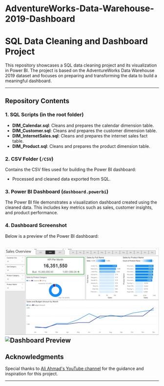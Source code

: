 # AdventureWorks-Data-Warehouse-2019-Dashboard
# SQL Data Cleaning and Dashboard Project

This repository showcases a SQL data cleaning project and its visualization in Power BI. The project is based on the AdventureWorks Data Warehouse 2019 dataset and focuses on preparing and transforming the data to build a meaningful dashboard.

---

## Repository Contents

### 1. **SQL Scripts** (in the root folder)
- **DIM_Calendar.sql**: Cleans and prepares the calendar dimension table.
- **DIM_Customer.sql**: Cleans and prepares the customer dimension table.
- **DIM_InternetSales.sql**: Cleans and prepares the internet sales fact table.
- **DIM_Product.sql**: Cleans and prepares the product dimension table.

### 2. **CSV Folder** (`/CSV`)
Contains the CSV files used for building the Power BI dashboard:
- Processed and cleaned data exported from SQL.

### 3. **Power BI Dashboard** (`dashboard.powerbi`)
The Power BI file demonstrates a visualization dashboard created using the cleaned data. This includes key metrics such as sales, customer insights, and product performance.

### 4. **Dashboard Screenshot**
Below is a preview of the Power BI dashboard:

![Dashboard Preview](https://github.com/JuanCYoung/AdventureWorks-Data-Warehouse-2019-Dashboard/blob/main/Page1.jpg)
![Dashboard Preview](https://github.com/JuanCYoung/AdventureWorks-Data-Warehouse-2019-Dashboard/blob/main/Page2.jpg)
---

## Acknowledgments
Special thanks to [Ali Ahmad's YouTube channel](https://www.youtube.com/@aliahmad1987) for the guidance and inspiration for this project.

---
